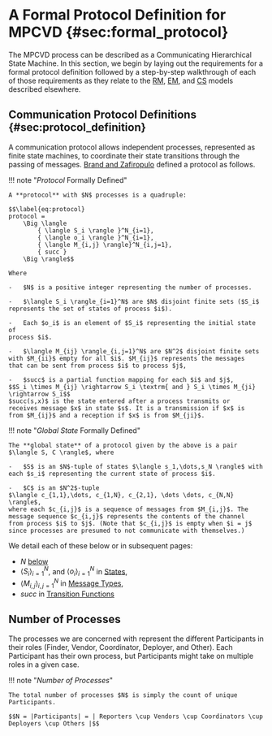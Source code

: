 # A Formal Protocol Definition for MPCVD {#sec:formal_protocol}

The MPCVD process can be described as a Communicating Hierarchical State Machine.
In this section, we begin by laying out the requirements for a formal protocol
definition followed by a step-by-step walkthrough of each of those requirements
as they relate to the [RM](../topics/process_models/rm/), [EM](../topics/process_models/em/index.md), and [CS](../topics/process_models/cs/index.md)
models described elsewhere.

## Communication Protocol Definitions {#sec:protocol_definition}

A communication protocol allows independent processes, represented as finite state machines, to coordinate their state 
transitions through the passing of messages. [Brand and Zafiropulo](https://doi.org/10.1145/322374.322380) defined
a protocol as follows. 

!!! note "_Protocol_ Formally Defined"

    A **protocol** with $N$ processes is a quadruple:

    $$\label{eq:protocol}
    protocol = 
        \Big \langle 
            { \langle S_i \rangle }^N_{i=1}, 
            { \langle o_i \rangle }^N_{i=1},
            { \langle M_{i,j} \rangle}^N_{i,j=1},
            { succ }
        \Big \rangle$$

    Where

    -   $N$ is a positive integer representing the number of processes.

    -   $\langle S_i \rangle_{i=1}^N$ are $N$ disjoint finite sets ($S_i$
    represents the set of states of process $i$).

    -   Each $o_i$ is an element of $S_i$ representing the initial state of
    process $i$.

    -   $\langle M_{ij} \rangle_{i,j=1}^N$ are $N^2$ disjoint finite sets
    with $M_{ii}$ empty for all $i$. $M_{ij}$ represents the messages
    that can be sent from process $i$ to process $j$,

    -   $succ$ is a partial function mapping for each $i$ and $j$,
    $$S_i \times M_{ij} \rightarrow S_i \textrm{ and } S_i \times M_{ji} \rightarrow S_i$$
    $succ(s,x)$ is the state entered after a process transmits or
    receives message $x$ in state $s$. It is a transmission if $x$ is
    from $M_{ij}$ and a reception if $x$ is from $M_{ji}$.

!!! note "_Global State_ Formally Defined"

    The **global state** of a protocol given by the above is a pair $\langle S, C \rangle$, where

    -   $S$ is an $N$-tuple of states $\langle s_1,\dots,s_N \rangle$ with
    each $s_i$ representing the current state of process $i$.

    -   $C$ is an $N^2$-tuple
    $\langle c_{1,1},\dots, c_{1,N}, c_{2,1}, \dots \dots, c_{N,N} \rangle$,
    where each $c_{i,j}$ is a sequence of messages from $M_{i,j}$. The
    message sequence $c_{i,j}$ represents the contents of the channel
    from process $i$ to $j$. (Note that $c_{i,j}$ is empty when $i = j$
    since processes are presumed to not communicate with themselves.)

We detail each of these below or in subsequent pages:

- $N$ [below](#number-of-processes)
- ${ \langle S_i \rangle}^N_{i=1}$, and ${ \langle o_i \rangle }^N_{i=1}$ in [States](./formal_protocol/states.md),
- ${ \langle M_{i,j} \rangle }^N_{i,j=1}$ in [Message Types](./formal_protocol/messages..md),
- ${ succ }$ in [Transition Functions](./formal_protocol/transitions.md)

## Number of Processes

The processes we are concerned with represent the different Participants
in their roles (Finder, Vendor, Coordinator, Deployer, and Other). Each
Participant has their own process, but Participants might take on
multiple roles in a given case.

!!! note "_Number of Processes_"

    The total number of processes $N$ is simply the count of unique Participants.

    $$N = |Participants| = | Reporters \cup Vendors \cup Coordinators \cup Deployers \cup Others |$$


